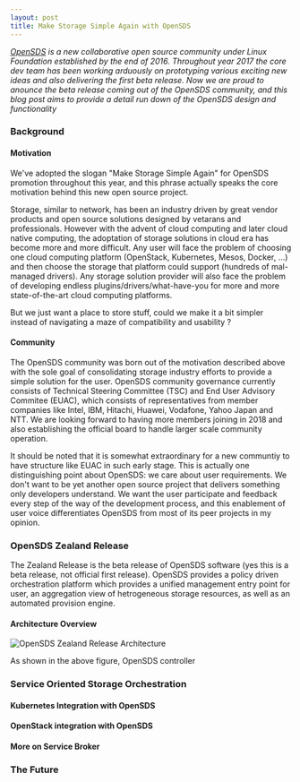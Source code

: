 ```yaml
---
layout: post
title: Make Storage Simple Again with OpenSDS
---
```


*[OpenSDS](https://opensds.io) is a new collaborative open source community under Linux Foundation established by the end of 2016. Throughout year 2017 the core dev team has been working arduously on prototyping various exciting new ideas and also delivering the first beta release. Now we are proud to anounce the beta release coming out of the OpenSDS community, and this blog post aims to provide a detail run down of the OpenSDS design and functionality*

### Background

#### Motivation

We've adopted the slogan "Make Storage Simple Again" for OpenSDS promotion throughout this year, and this phrase actually speaks the core motivation behind this new open source project.

Storage, similar to network, has been an industry driven by great vendor products and open source solutions designed by vetarans and professionals. However with the advent of cloud computing and later cloud native computing, the adoptation of storage solutions in cloud era has become more and more difficult. Any user will face the problem of choosing one cloud computing platform (OpenStack, Kubernetes, Mesos, Docker, ...) and then choose the storage that platform could support (hundreds of mal-managed drivers). Any storage solution provider will also face the problem of developing endless plugins/drivers/what-have-you for more and more state-of-the-art cloud computing platforms.

But we just want a place to store stuff, could we make it a bit simpler instead of navigating a maze of compatibility and usability ?

#### Community

The OpenSDS community was born out of the motivation described above with the sole goal of consolidating storage industry efforts to provide a simple solution for the user. OpenSDS community governance currently consists of Technical Steering Committee (TSC) and End User Advisory Commitee (EUAC), which consists of representatives from member companies like Intel, IBM, Hitachi, Huawei, Vodafone, Yahoo Japan and NTT. We are looking forward to having more members joining in 2018 and also establishing the official board to handle larger scale community operation. 

It should be noted that it is somewhat extraordinary for a new communtiy to have structure like EUAC in such early stage. This is actually one distinguishing point about OpenSDS: we care about user requirements. We don't want to be yet another open source project that delivers something only developers understand. We want the user participate and feedback every step of the way of the development process, and this enablement of user voice differentiates OpenSDS from most of its peer projects in my opinion.

### OpenSDS Zealand Release

The Zealand Release is the beta release of OpenSDS software (yes this is a beta release, not official first release). OpenSDS provides a policy driven orchestration platform which provides a unified management entry point for user, an aggregation view of hetrogeneous storage resources, as well as an automated provision engine.

#### Architecture Overview

![OpenSDS Zealand Release Architecture](https://github.com/opensds/opensds/raw/master/architecture.png)

As shown in the above figure, OpenSDS controller 

### Service Oriented Storage Orchestration

#### Kubernetes Integration with OpenSDS

#### OpenStack integration with OpenSDS

#### More on Service Broker

### The Future
